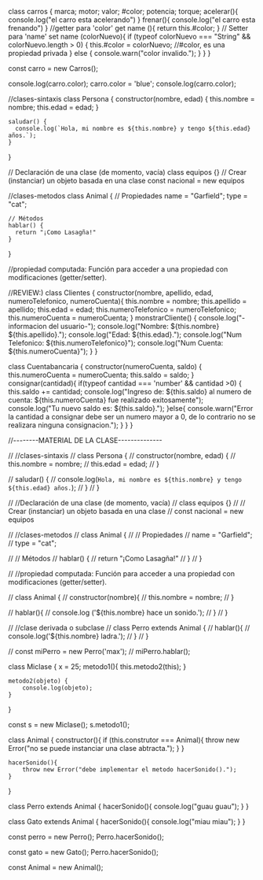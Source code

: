 class carros {
    marca;
    motor;
    valor;
    #color;
    potencia;
    torque;
    acelerar(){
        console.log("el carro esta acelerando")
    }
    frenar(){
        console.log("el carro esta frenando")
    }
    //getter para 'color'
    get name (){
        return this.#color;
    }
    // Setter para 'name'
    set name (colorNuevo){
        if (typeof colorNuevo === "String" && colorNuevo.length > 0) {
            this.#color = colorNuevo;   //#color, es una propiedad privada
        } else {
            console.warn("color invalido.");
        }
    }
}

const carro = new Carros();

console.log(carro.color);
carro.color = 'blue';
console.log(carro.color);




//clases-sintaxis
class Persona {
    constructor(nombre, edad) {
      this.nombre = nombre;
      this.edad = edad;
    }
  
    saludar() {
      console.log(`Hola, mi nombre es ${this.nombre} y tengo ${this.edad} años.`);
    }
}




// Declaración de una clase (de momento, vacía)
class equipos {}
// Crear (instanciar) un objeto basada en una clase
const nacional = new equipos


//clases-metodos
class Animal {
    // Propiedades
    name = "Garfield";
    type = "cat";
   
    // Métodos
    hablar() {
      return "¡Como Lasagña!"
    }
   }


//propiedad computada:  Función para acceder a una propiedad con modificaciones (getter/setter).        

//REVIEW:)
class Clientes {
    constructor(nombre, apellido, edad, numeroTelefonico, numeroCuenta){
        this.nombre = nombre;
        this.apellido = apellido;
        this.edad = edad;
        this.numeroTelefonico = numeroTelefonico;
        this.numeroCuenta = numeroCuenta;
    }
    monstrarCliente() {
        console.log("-informacion del usuario-");
        console.log("Nombre: ${this.nombre} ${this.apellido}.");
        console.log("Edad: ${this.edad}.");
        console.log("Num Telefonico: ${this.numeroTelefonico}");
        console.log("Num Cuenta: ${this.numeroCuenta}");
    }
}

class Cuentabancaria {
    constructor(numeroCuenta, saldo) {
        this.numeroCuenta = numeroCuenta;
        this.saldo = saldo;
    }
    consignar(cantidad){
        if(typeof cantidad === 'number' && cantidad >0) {
            this.saldo += cantidad;
            console.log("Ingreso de: ${this.saldo} al numero de cuenta: ${this.numeroCuenta} fue realizado exitosamente");
            console.log("Tu nuevo saldo es: ${this.saldo}.");
        }else{
            console.warn("Error la cantidad a consignar debe ser un numero mayor a 0, de lo contrario no se realizara ninguna consignacion.");
        }
    }
}




//--------MATERIAL DE LA CLASE--------------


// //clases-sintaxis
// class Persona {
//     constructor(nombre, edad) {
//       this.nombre = nombre;
//       this.edad = edad;
//     }

//     saludar() {
//       console.log(`Hola, mi nombre es ${this.nombre} y tengo ${this.edad} años.`);
//     }
// }




// //Declaración de una clase (de momento, vacía)
// class equipos {}
// // Crear (instanciar) un objeto basada en una clase
// const nacional = new equipos


// //clases-metodos
// class Animal {
//     // Propiedades
//     name = "Garfield";
//     type = "cat";
   
//  // Métodos
//  hablar() {
//    return "¡Como Lasagña!"
//     }
// }


// //propiedad computada:  Función para acceder a una propiedad con modificaciones (getter/setter).


// class Animal {
//     constructor(nombre){
//         this.nombre = nombre;
//     }


//     hablar(){
//         console.log ('${this.nombre} hace un sonido.');
//     }
// }


// //clase derivada o subclase
// class Perro extends Animal {
//     hablar(){
//         console.log('${this.nombre} ladra.');
//     }
// }

// const miPerro = new Perro('max');
// miPerro.hablar();



class Miclase {
    x = 25;
    metodo1(){
        this.metodo2(this);
    }

    metodo2(objeto) {
        console.log(objeto);
    }
}

const s = new Miclase();
s.metodo1();



class Animal {
    constructor(){
        if (this.construtor === Animal){
            throw new Error("no se puede instanciar una clase abtracta.");
        }
    }

    hacerSonido(){
        throw new Error("debe implementar el metodo hacerSonido().");
    }
}

class Perro extends Animal {
    hacerSonido(){
        console.log("guau guau");
    }
}

class Gato extends Animal {
    hacerSonido(){
        console.log("miau miau");
    }
}

const perro = new Perro();
Perro.hacerSonido(); 

const gato = new Gato();
Perro.hacerSonido();

const Animal = new Animal();
